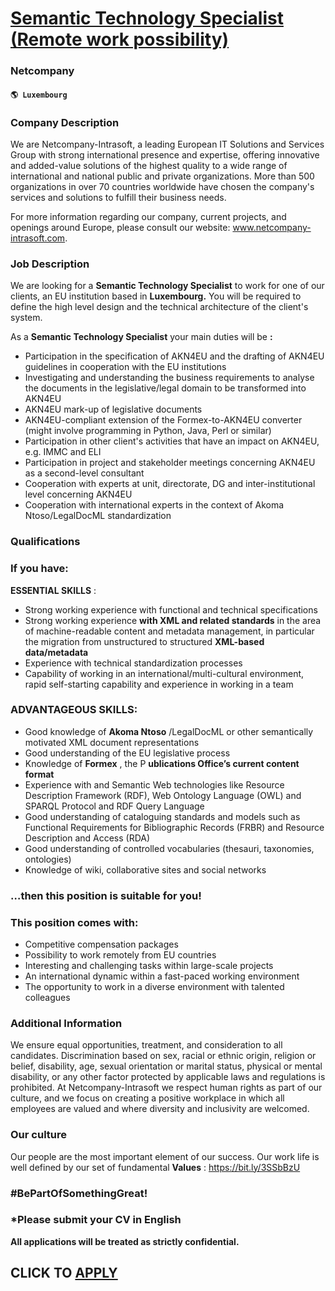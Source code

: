 # [Semantic Technology Specialist (Remote work possibility)](https://www.remotewlb.com/apply/semantic-technology-specialist-remote-work-possibility-54410)  
### Netcompany  
#### `🌎 Luxembourg`  

### Company Description

We are Netcompany-Intrasoft, a leading European IT Solutions and Services Group with strong international presence and expertise, offering innovative and added-value solutions of the highest quality to a wide range of international and national public and private organizations. More than 500 organizations in over 70 countries worldwide have chosen the company's services and solutions to fulfill their business needs.

For more information regarding our company, current projects, and openings around Europe, please consult our website: www.netcompany-intrasoft.com.

### Job Description

We are looking for a **Semantic Technology Specialist** to work for one of our clients, an EU institution based in **Luxembourg.** You will be required to define the high level design and the technical architecture of the client's system.

As a **Semantic Technology Specialist** your main duties will be **:**

  * Participation in the specification of AKN4EU and the drafting of AKN4EU guidelines in cooperation with the EU institutions
  * Investigating and understanding the business requirements to analyse the documents in the legislative/legal domain to be transformed into AKN4EU
  * AKN4EU mark-up of legislative documents
  * AKN4EU-compliant extension of the Formex-to-AKN4EU converter (might involve programming in Python, Java, Perl or similar)
  * Participation in other client's activities that have an impact on AKN4EU, e.g. IMMC and ELI
  * Participation in project and stakeholder meetings concerning AKN4EU as a second-level consultant
  * Cooperation with experts at unit, directorate, DG and inter-institutional level concerning AKN4EU
  * Cooperation with international experts in the context of Akoma Ntoso/LegalDocML standardization

### Qualifications

### If you have:

 **ESSENTIAL SKILLS** :

  * Strong working experience with functional and technical specifications
  * Strong working experience **with XML and related standards** in the area of machine-readable content and metadata management, in particular the migration from unstructured to structured **XML-based data/metadata**
  * Experience with technical standardization processes
  * Capability of working in an international/multi-cultural environment, rapid self-starting capability and experience in working in a team

### ADVANTAGEOUS SKILLS:

  * Good knowledge of **Akoma Ntoso** /LegalDocML or other semantically motivated XML document representations
  * Good understanding of the EU legislative process
  * Knowledge of **Formex** , the P **ublications Office’s current content format**
  * Experience with and Semantic Web technologies like Resource Description Framework (RDF), Web Ontology Language (OWL) and SPARQL Protocol and RDF Query Language
  * Good understanding of cataloguing standards and models such as Functional Requirements for Bibliographic Records (FRBR) and Resource Description and Access (RDA)
  * Good understanding of controlled vocabularies (thesauri, taxonomies, ontologies)
  * Knowledge of wiki, collaborative sites and social networks

### …then this position is suitable for you!

### This position comes with:

  * Competitive compensation packages 
  * Possibility to work remotely from EU countries
  * Interesting and challenging tasks within large-scale projects
  * An international dynamic within a fast-paced working environment
  * The opportunity to work in a diverse environment with talented colleagues

### Additional Information

We ensure equal opportunities, treatment, and consideration to all candidates. Discrimination based on sex, racial or ethnic origin, religion or belief, disability, age, sexual orientation or marital status, physical or mental disability, or any other factor protected by applicable laws and regulations is prohibited. At Netcompany-Intrasoft we respect human rights as part of our culture, and we focus on creating a positive workplace in which all employees are valued and where diversity and inclusivity are welcomed.

### Our culture

Our people are the most important element of our success. Our work life is well defined by our set of fundamental **Values** : https://bit.ly/3SSbBzU

###  #BePartOfSomethingGreat!

### *Please submit your CV in English

 **All applications will be treated as strictly confidential.**

  
## CLICK TO [APPLY](https://www.remotewlb.com/apply/semantic-technology-specialist-remote-work-possibility-54410)

